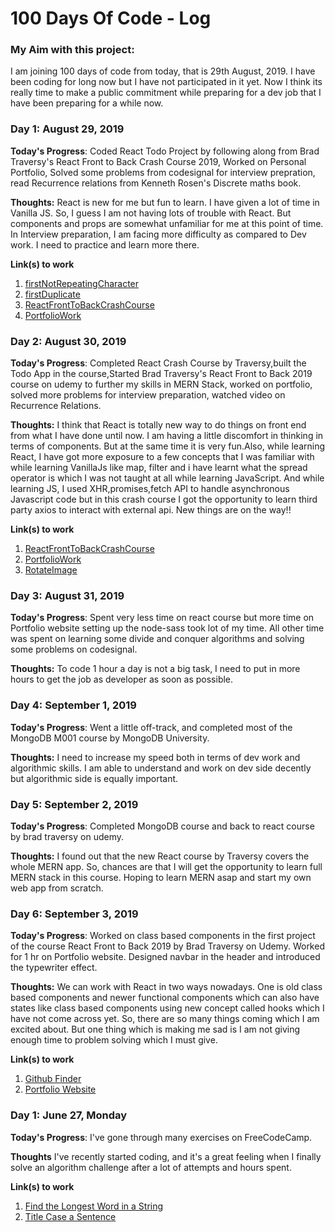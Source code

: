 # 100 Days Of Code - Log

### My Aim with this project:

I am joining 100 days of code from today, that is 29th August, 2019. I have been coding for long now but I have not participated in
it yet. Now I think its really time to make a public commitment while preparing for a dev job that I have been preparing for a while now.

### Day 1: August 29, 2019

**Today's Progress**: Coded React Todo Project by following along from Brad Traversy's React Front to Back Crash Course 2019, Worked on Personal Portfolio, Solved some problems from codesignal for interview prepration, read Recurrence relations from Kenneth Rosen's Discrete maths book.

**Thoughts:** React is new for me but fun to learn. I have given a lot of time in Vanilla JS. So, I guess I am not having lots of trouble with React. But components and props are somewhat unfamiliar for me at this point of time. In Interview preparation, I am facing more difficulty as compared to Dev work. I need to practice and learn more there.

**Link(s) to work**

1. [firstNotRepeatingCharacter](https://app.codesignal.com/interview-practice/task/uX5iLwhc6L5ckSyNC)
2. [firstDuplicate](https://app.codesignal.com/interview-practice/task/pMvymcahZ8dY4g75q)
3. [ReactFrontToBackCrashCourse](https://github.com/shishirjha/ReactCrashCourse)
4. [PortfolioWork](https://github.com/shishirjha/shishirjha.github.io)

### Day 2: August 30, 2019

**Today's Progress**: Completed React Crash Course by Traversy,built the Todo App in the course,Started Brad Traversy's React Front to Back 2019 course on udemy to further my skills in MERN Stack, worked on portfolio, solved more problems for interview preparation, watched video on Recurrence Relations.

**Thoughts:** I think that React is totally new way to do things on front end from what I have done until now. I am having a little discomfort in thinking in terms of components. But at the same time it is very fun.Also, while learning React, I have got more exposure to a few concepts that I was familiar with while learning VanillaJs like map, filter and i have learnt what the spread operator is which I was not taught at all while learning JavaScript. And while learning JS, I used XHR,promises,fetch API to handle asynchronous Javascript code but in this crash course I got the opportunity to learn third party axios to interact with external api. New things are on the way!!

**Link(s) to work**

1. [ReactFrontToBackCrashCourse](https://github.com/shishirjha/ReactCrashCourse)
2. [PortfolioWork](https://github.com/shishirjha/shishirjha.github.io)
3. [RotateImage](https://app.codesignal.com/interview-practice/task/5A8jwLGcEpTPyyjTB)

### Day 3: August 31, 2019

**Today's Progress**: Spent very less time on react course but more time on Portfolio website setting up the node-sass took lot of my time. All other time was spent on learning some divide and conquer algorithms and solving some problems on codesignal.

**Thoughts:** To code 1 hour a day is not a big task, I need to put in more hours to get the job as developer as soon as possible.

### Day 4: September 1, 2019

**Today's Progress**: Went a little off-track, and completed most of the MongoDB M001 course by MongoDB University.

**Thoughts:** I need to increase my speed both in terms of dev work and algorithmic skills. I am able to understand and work on dev side decently but algorithmic side is equally important.

### Day 5: September 2, 2019

**Today's Progress**: Completed MongoDB course and back to react course by brad traversy on udemy.

**Thoughts:** I found out that the new React course by Traversy covers the whole MERN app. So, chances are that I will get the opportunity to learn full MERN stack in this course. Hoping to learn MERN asap and start my own web app from scratch.

### Day 6: September 3, 2019

**Today's Progress**: Worked on class based components in the first project of the course React Front to Back 2019 by Brad Traversy on Udemy. Worked for 1 hr on Portfolio website. Designed navbar in the header and introduced the typewriter effect.

**Thoughts:** We can work with React in two ways nowadays. One is old class based components and newer functional components which can also have states like class based components using new concept called hooks which I have not come across yet. So, there are so many things coming which I am excited about. But one thing which is making me sad is I am not giving enough time to problem solving which I must give.

**Link(s) to work**

1. [Github Finder](https://github.com/shishirjha/githubFinder)
2. [Portfolio Website](https://github.com/shishirjha/shishirjha.github.io)

### Day 1: June 27, Monday

**Today's Progress**: I've gone through many exercises on FreeCodeCamp.

**Thoughts** I've recently started coding, and it's a great feeling when I finally solve an algorithm challenge after a lot of attempts and hours spent.

**Link(s) to work**

1. [Find the Longest Word in a String](https://www.freecodecamp.com/challenges/find-the-longest-word-in-a-string)
2. [Title Case a Sentence](https://www.freecodecamp.com/challenges/title-case-a-sentence)
